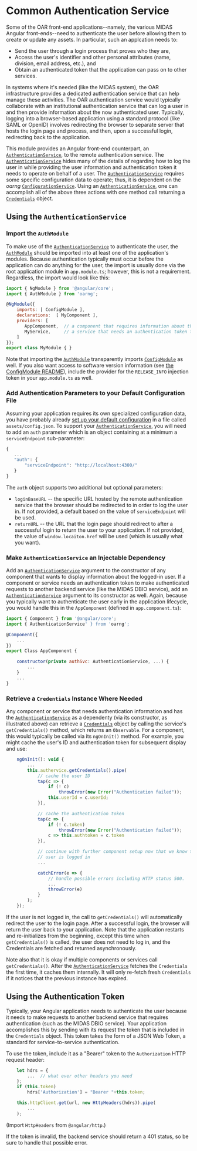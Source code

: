 # Common Authentication Service

Some of the OAR front-end applications--namely, the various MIDAS Angular front-ends--need to authenticate
the user before allowing them to create or update any assets.  In particular, such an applcation needs to:
   * Send the user through a login process that proves who they are,
   * Access the user's identifier and other personal attributes (name, division, email address, etc.), and
   * Obtain an authenticated token that the application can pass on to other services.

In systems where it's needed (like the MIDAS system), the OAR infrastructure provides a dedicated
authentication service that can help manage these activities.  The OAR authentication service would
typically collaborate with an institutional authentication service that can log a user in and then
provide information about the now authenticated user.  Typically, logging into a browser-based
application using a standard protocol (like SAML or OpenID) involves redirecting the browser to separate
server that hosts the login page and process, and then, upon a successful login, redirecting back to the
application.

This module provides an Angular front-end counterpart, an [`AuthenticationService`](./auth.service.ts), to
the remote authentication service.  The [`AuthenticationService`](./auth.service.ts) hides many of the
details of regarding how to log the user in while providing the user information and authentication token
it needs to operate on behalf of a user.  The [`AuthenticationService`](./auth.service.ts) requires some
specific configuration data to operate; thus, it is dependent on the _oarng_
[`ConfigurationService`](../config/config.service.ts).  Using an
[`AuthenticationService`](./auth.service.ts), one can accomplish all of the above three actions with one
method call returning a [`Credentials`](auth.ts) object.

## Using the `AuthenticationService`

### Import the `AuthModule`

To make use of the [`AuthenticationService`](./auth.service.ts) to authenticate the user, the
[`AuthModule`](./auth.module.ts) should be imported into at least one of the application's modules.
Because authentication typically must occur before the application can do anything for the user, the
import is usually done via the root application module in `app.module.ts`; however, this is not a
requirement.  Regardless, the import would look like this:

```javascript
import { NgModule } from '@angular/core';
import { AuthModule } from 'oarng';

@NgModule({
    imports: [ ConfigModule ],
    declarations:  [ MyComponent ],
    providers: [
       AppComponent,  // a component that requires information about the logged-in user
       MyService,     // a service that needs an authentication token to talk to another backend service
    ]
});
export class MyModule { }
```

Note that importing the [`AuthModule`](./auth.module.ts) transparently imports
[`ConfigModule`](../config/config.module.ts) as well.  If you also want access to software version
information (see [the ConfigModule README](../config/README.md)), include the provider for the
`RELEASE_INFO` injection token in your `app.module.ts` as well.

### Add Authentication Parameters to your Default Configuration File

Assuming your application requires its own specialized configuration data, you have probably already [set
up your default configuration](../config/README.md) in a file called `assets/config.json`.  To support
your [`AuthenticationService`](./auth.service.ts), you will need to add an `auth` parameter which is an
object containing at a minimum a `serviceEndpoint` sub-parameter:

```javascript
{
   ...
   "auth": {
       "serviceEndpoint": "http://localhost:4300/"
   }
}
```

The `auth` object supports two additional but optional parameters:
   * `loginBaseURL` -- the specific URL hosted by the remote authentication service that the
     browser should be redirected to in order to log the user in.  If not provided, a default
     based on the value of `serviceEndpoint` will be used.
   * `returnURL` -- the URL that the login page should redirect to after a successful login
     to return the user to your application.  If not provided, the value of `window.locaiton.href`
     will be used (which is usually what you want).

### Make `AuthenticationService` an Injectable Dependency

Add an [`AuthenticationService`](./auth.service.ts) argument to the constructor of any component that
wants to display information about the logged-in user.  If a component or service needs an authentication
token to make authenticated requests to another backend service (like the MIDAS DBIO service), add an
[`AuthenticationService`](./auth.service.ts) argument to its constructor as well.  Again, because you
typically want to authenticate the user early in the application lifecycle, you would handle this in the
`AppComponent` (defined in `app.component.ts`):

```javascript
import { Component } from '@angular/core';
import { AuthenticationService' } from 'oarng';

@Component({
    ...
})
export Class AppComponent {

    constructor(private authSvc: AuthenticationService, ...) {
        ...
    }
    ...
}
```

### Retrieve a `Credentials` Instance Where Needed

Any component or service that needs authentication information and has the
[`AuthenticationService`](./auth.service.ts) as a dependenty (via its constructor, as illustrated above)
can retrieve a [`Credentials`](auth.ts) object by calling the service's `getCredentials()` method, which
returns an `Observable`.  For a component, this would typically be called via its `ngOnInit()` method.
For example, you might cache the user's ID and authentication token for subsequent display and use:

```javascript
    ngOnInit(): void {
        ...
        this.authervice.getCredentials().pipe(
            // cache the user ID
            tap(c => {
                if (! c)
                    throwError(new Error("Authentication failed"));
                this.userId = c.userId;
            }),

            // cache the authentication token
            tap(c => {
                if (! c.token)
                    throwError(new Error("Authentication failed"));
                c => this.authtoken = c.token
            }),

            // continue with further component setup now that we know the
            // user is logged in
            ...

            catchError(e => {
                // handle possible errors including HTTP status 500.
                ...
                throwError(e)
            }
        );
    });
```

If the user is not logged in, the call to `getCredentials()` will automatically redirect the user to the
login page.  After a successful login, the browser will return the user back to your application.  Note
that the application restarts and re-initializes from the beginning, except this time when
`getCredentials()` is called, the user does not need to log in, and the Credentials are fetched and
returned asynchronously.

Note also that it is okay if multiple components or services call `getCredentials()`.  After the
[`AuthenticationService`](./auth.service.ts) fetches the `Credentials` the first time, it caches them
internally.  It will only re-fetch fresh `Credentials` if it notices that the previous instance has
expired.

## Using the Authentication Token

Typically, your Angular application needs to authenticate the user because it needs to make requests to
another backend service that requires authentication (such as the MIDAS DBIO service).  Your application
accomplishes this by sending with its request the token that is included in the `Credentials` object.
This token takes the form of a JSON Web Token, a standard for service-to-service authentication.

To use the token, include it as a "Bearer" token to the `Authorization` HTTP request header:

```javascript
    let hdrs = {
        ...  // what ever other headers you need
    };
    if (this.token)
        hdrs['Authorization'] = "Bearer "+this.token;

    this.httpClient.get(url, new HttpHeaders(hdrs)).pipe(
        ...
    );
```

(Import `HttpHeaders` from `@angular/http`.)

If the token is invalid, the backend service should return a 401 status, so be sure to handle that
possible error.  

